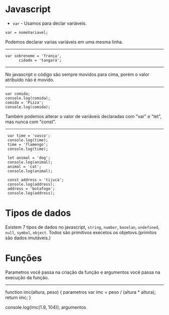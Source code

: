 # Javascript

- `var` - Usamos para declar variáveis.

```
var = nomeVariavel;
```

Podemos declarar varias variáveis em uma mesma linha. 

-------

```
var sobrenome = 'frança',
      cidade = 'tangará';
```
---
No javascript o código são sempre movidos para cima, porém o valor atribuído não é movido.


---

```
var comida;
console.log(comida);
comida = 'Pizza';
console.log(comida);
 ```

 Também podemos alterar o valor de variáveis declaradas com "var" e "let", mas nunca com "const".

---

```
 var time = 'vasco';
 console.log(time);
 time = 'flamengo';
 console.log(time);

 let animal = 'dog';
 console.log(animal);
 animal = 'cat';
 console.log(animal);

 const address = 'tijuca';
 console.log(address);
 address = 'botafogo';
 console.log(address);
 ```

# Tipos de dados

Existem 7 tipos de dados no javascript, `string`, `number`, `booelan`, `undefined`, `null`, `symbol`, `object`. Todos são primitivos execetos os objetovs.(primitos são dados imutáveis.)

# Funções

Parametros você passa na criação da função e argumentos você passa na execução da função.

---

function imc(altura, peso) { parametros
  var imc = peso / (altura * altura); 
  return imc;
}

console.log(imc(1.9, 104)); argumentos